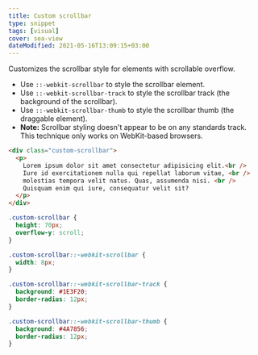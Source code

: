 ```yaml
---
title: Custom scrollbar
type: snippet
tags: [visual]
cover: sea-view
dateModified: 2021-05-16T13:09:15+03:00
---
```


Customizes the scrollbar style for elements with scrollable overflow.

- Use `::-webkit-scrollbar` to style the scrollbar element.
- Use `::-webkit-scrollbar-track` to style the scrollbar track (the background of the scrollbar).
- Use `::-webkit-scrollbar-thumb` to style the scrollbar thumb (the draggable element).
- **Note:** Scrollbar styling doesn't appear to be on any standards track. This technique only works on WebKit-based browsers.

```html
<div class="custom-scrollbar">
  <p>
    Lorem ipsum dolor sit amet consectetur adipisicing elit.<br />
    Iure id exercitationem nulla qui repellat laborum vitae, <br />
    molestias tempora velit natus. Quas, assumenda nisi. <br />
    Quisquam enim qui iure, consequatur velit sit?
  </p>
</div>
```

```css
.custom-scrollbar {
  height: 70px;
  overflow-y: scroll;
}

.custom-scrollbar::-webkit-scrollbar {
  width: 8px;
}

.custom-scrollbar::-webkit-scrollbar-track {
  background: #1E3F20;
  border-radius: 12px;
}

.custom-scrollbar::-webkit-scrollbar-thumb {
  background: #4A7856;
  border-radius: 12px;
}
```

